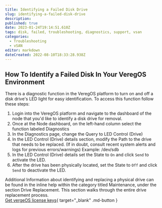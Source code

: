 ```yaml
---
title: Identifying a Failed Disk Drive
slug: identifying-a-failed-disk-drive
description: 
published: true
date: 2023-01-24T19:14:51.610Z
tags: disk, failed, troubleshooting, diagnostics, support, vsan
categories:
  - Troubleshooting
  - vSAN
editor: markdown
dateCreated: 2022-08-10T18:33:28.938Z
---
```


## How To Identify a Failed Disk In Your VeregOS Environment

There is a diagnostic function in the VeregOS platform to turn on and off a disk drive's LED light for easy identification.
To access this function follow these steps:
1. Login into the VeregOS platform and navigate to the dashboard of the node that you'd like to identify a disk drive for removal.
1. Once at the Node dashboard, on the left-hand column select the function labeled Diagnostics
1. In the Diagnostics page, change the Query to LED Control (Drive)
1. In the LED Control (Drive) details section, modify the Path to the drive that needs to be replaced.  (If in doubt, consult recent system alerts and logs for previous errors/warnings) Example: /dev/sdb
1. In the LED Control (Drive) details set the State to `On` and click `Send` to activate the LED.
1. After the drive has been physically located, set the State to `Off` and click `Send` to deactivate the LED.

Additional Information about identifying and replacing a physical drive can be found in the inline help within the category titled Maintenance, under the section Drive Replacement.  This section walks through the entire drive replacement process.
<br>
[Get vergeOS license keys](https://www.verge.io/test-drive){ target="_blank" .md-button }